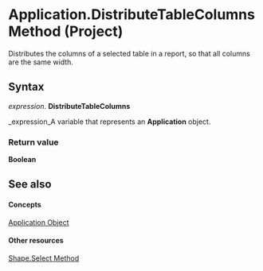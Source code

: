 
# Application.DistributeTableColumns Method (Project)
Distributes the columns of a selected table in a report, so that all columns are the same width.

## Syntax

 _expression_. **DistributeTableColumns**

 _expression_A variable that represents an  **Application** object.


### Return value

 **Boolean**


## See also


#### Concepts


 [Application Object](8eb91712-7784-a102-38c0-19bb056c27e9.md)
#### Other resources


 [Shape.Select Method](b96be944-9388-cecc-2c3f-ec25e9f96aec.md)
